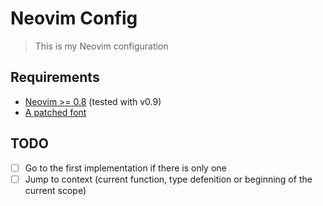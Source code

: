 # Neovim Config

> This is my Neovim configuration

## Requirements

* [Neovim >= 0.8](https://github.com/neovim/neovim/wiki/Installing-Neovim) (tested with v0.9)
* [A patched font](https://www.nerdfonts.com)

## TODO

- [ ] Go to the first implementation if there is only one
- [ ] Jump to context (current function, type defenition or beginning of the current scope)
